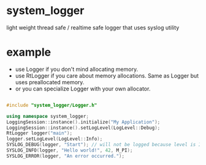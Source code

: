 # system_logger

light weight thread safe / realtime safe logger that uses syslog utility

# example
- use Logger if you don't mind allocating memory.
- use RtLogger if you care about memory allocations. Same as Logger but uses preallocated memory.
- or you can specialize Logger with your own allocator.

```cpp

#include "system_logger/Logger.h"

using namespace system_logger;
LoggingSession::instance().initialize("My Application");
LoggingSession::instance().setLogLevel(LogLevel::Debug);
RtLogger logger("main");
logger.setLogLevel(LogLevel::Info);
SYSLOG_DEBUG(logger, "Start"); // will not be logged because level is Info
SYSLOG_INFO(logger, "Hello world!", 42, M_PI);
SYSLOG_ERROR(logger, "An error occurred.");

```
